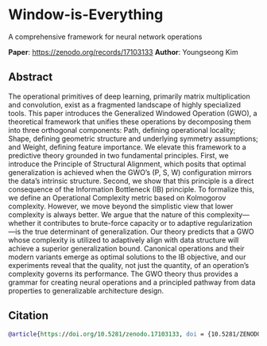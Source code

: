 # Window-is-Everything

A comprehensive framework for neural network operations

**Paper**: https://zenodo.org/records/17103133
**Author**: Youngseong Kim

## Abstract

The operational primitives of deep learning, primarily matrix multiplication and convolution, exist
as a fragmented landscape of highly specialized tools. This paper introduces the Generalized Windowed
Operation (GWO), a theoretical framework that unifies these operations by decomposing them into three
orthogonal components: Path, defining operational locality; Shape, defining geometric structure and
underlying symmetry assumptions; and Weight, defining feature importance.
We elevate this framework to a predictive theory grounded in two fundamental principles. First, we
introduce the Principle of Structural Alignment, which posits that optimal generalization is achieved
when the GWO’s (P, S, W) configuration mirrors the data’s intrinsic structure. Second, we show that
this principle is a direct consequence of the Information Bottleneck (IB) principle. To formalize
this, we define an Operational Complexity metric based on Kolmogorov complexity. However, we
move beyond the simplistic view that lower complexity is always better. We argue that the nature of
this complexity—whether it contributes to brute-force capacity or to adaptive regularization—is
the true determinant of generalization. Our theory predicts that a GWO whose complexity is utilized to
adaptively align with data structure will achieve a superior generalization bound. Canonical operations
and their modern variants emerge as optimal solutions to the IB objective, and our experiments reveal that
the quality, not just the quantity, of an operation’s complexity governs its performance. The GWO theory
thus provides a grammar for creating neural operations and a principled pathway from data properties
to generalizable architecture design.

## Citation

```bibtex
@article{https://doi.org/10.5281/zenodo.17103133, doi = {10.5281/ZENODO.17103133}, url = {https://zenodo.org/doi/10.5281/zenodo.17103133}, author = {Kim, Youngseong}, keywords = {Machine learning, Machine Learning, Supervised Machine Learning, Machine Learning/classification, Machine Learning/ethics, Machine Learning/standards, Unsupervised Machine Learning, Machine Learning/history, Machine Learning/trends, Machine Learning/economics, Supervised Machine Learning/standards, Unsupervised Machine Learning/classification}, language = {en}, title = {Window is Everything: A Grammar for Neural Operations}, publisher = {Zenodo}, year = {2025}, copyright = {Creative Commons Attribution 4.0 International}}
```
